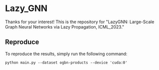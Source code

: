 # Lazy_GNN
Thanks for your interest! This is the repository for "LazyGNN: Large-Scale Graph Neural Networks via Lazy Propagation, ICML_2023."  
## Reproduce
To reproduce the results, simply run the following command:  

```python main.py --dataset ogbn-products --device 'cuda:0'```
